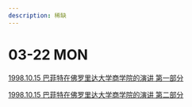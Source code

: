 ```yaml
---
description: 稀缺
---
```


# 03-22 MON



[1998.10.15 巴菲特在佛罗里达大学商学院的演讲 第一部分](https://xueqiu.com/1173786903/74123201)

[1998.10.15 巴菲特在佛罗里达大学商学院的演讲 第二部分](https://xueqiu.com/1173786903/74123231)

